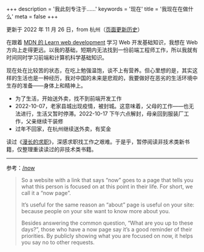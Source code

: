 +++
description = '我此刻专注于……'
keywords = '现在'
title = '我现在在做什么'
meta = false
+++

更新于 2022 年 11 月 26 日，from 杭州（[页面更新历史](https://github.com/tianheg/blog/commits/main/content/now.md)）

在跟着 [MDN 的 Learn web development](https://developer.mozilla.org/en-US/docs/Learn) 学习 Web 开发基础知识，我想在 Web 方向上走得更远。以我的基础，短期内无法找到一份前端工程师工作，所以我就有时间同时学习前端和计算机科学基础知识。

现在处在比较苦的状态，在吃上勉强温饱，谈不上有营养。但心里想的是，其实这样的生活也是一种经历，我对中国的未来是悲观的，我要做好在恶劣的生活环境中生存的准备——身体上和精神上。

- 为了生活，开始送外卖，找不到前端开发工作
- 2022-10-07，老家县城出现疫情，被封城。这意味着，父母的工作——也无法进行，生活又暂时停滞。2022-10-17 下午六点解封，母亲回到服装厂工作，父亲继续干装修
- 过年不回家，在杭州继续送外卖，有奖金

读过《[漫长的求职](https://mp.weixin.qq.com/s/wWlGBynYkE8YLRv0PgO4Jw)》，深感求职找工作之艰难。于是乎，暂停阅读非技术类新书籍，仅整理重读读过的非技术类书籍。

---

参考：[/now](https://nownownow.com/about)

> So a website with a link that says “now” goes to a page that tells you what this person is focused on at this point in their life. For short, we call it a “now page”.
>
> It’s useful for the same reason an “about” page is useful on your site: because people on your site want to know more about you.
>
> Besides answering the common question, “What are you up to these days?”, those who have a now page say it’s a good reminder of their priorities. By publicly showing what you are focused on now, it helps you say no to other requests.
